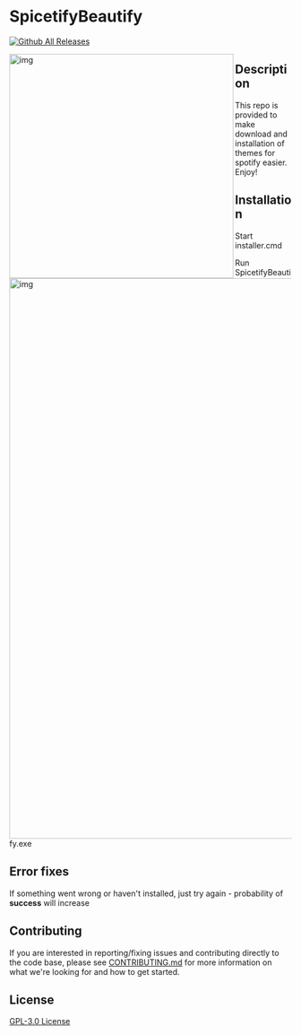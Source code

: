# SpicetifyBeautify
[![Github All Releases](https://img.shields.io/github/downloads/RALFIYKA/SpicetifyBeautify/total.svg)]()

<img src="https://user-images.githubusercontent.com/72037566/111373788-3eb0fb80-8694-11eb-94b8-d266ba8e9c58.png" alt="img" align="left" width="400px"> 
<img src="https://user-images.githubusercontent.com/47676479/111206716-a39b2180-85c0-11eb-8cb1-902e2a5b3641.png" alt="img" align="right" width="1000px">  

## Description

This repo is provided to make download and installation of themes for spotify easier. Enjoy!

## Installation

Start installer.cmd

Run SpicetifyBeautify.exe

## Error fixes

If something went wrong or haven't installed, just try again - probability of **success** will increase

## Contributing

If you are interested in reporting/fixing issues and contributing directly to the code base, please see [CONTRIBUTING.md](https://github.com/RALFIYKA/SpicetifyBeautify/blob/main/CONTRIBUTING.md) for more information on what we're looking for and how to get started.

## License

[GPL-3.0 License](https://github.com/RALFIYKA/Spicetify-themes-app/blob/main/LICENSE)

